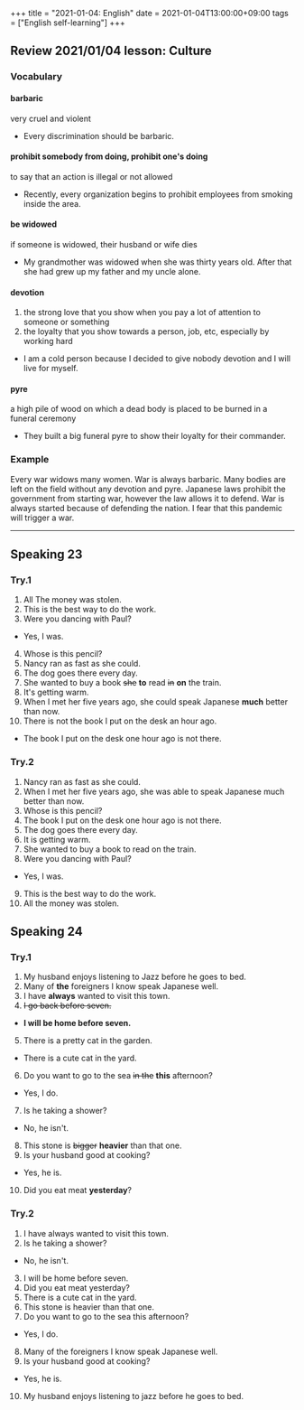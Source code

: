 +++
title =  "2021-01-04: English"
date = 2021-01-04T13:00:00+09:00
tags = ["English self-learning"]
+++
## Review 2021/01/04 lesson: Culture

### Vocabulary

#### barbaric
very cruel and violent

* Every discrimination should be barbaric.

#### prohibit somebody from doing, prohibit one's doing
to say that an action is illegal or not allowed

* Recently, every organization begins to prohibit employees from smoking inside the area.

#### be widowed
if someone is widowed, their husband or wife dies

* My grandmother was widowed when she was thirty years old.
  After that she had grew up my father and my uncle alone.

#### devotion
1. the strong love that you show when you pay a lot of attention to someone or something
2. the loyalty that you show towards a person, job, etc, especially by working hard

* I am a cold person because I decided to give nobody devotion and I will live for myself.

#### pyre
a high pile of wood on which a dead body is placed to be burned in a funeral ceremony

* They built a big funeral pyre to show their loyalty for their commander.

### Example

Every war widows many women. War is always barbaric.
Many bodies are left on the field without any devotion and pyre.
Japanese laws prohibit the government from starting war,
however the law allows it to defend.
War is always started because of defending the nation.
I fear that this pandemic will trigger a war.

- - -

## Speaking 23

### Try.1

1. All The money was stolen.
2. This is the best way to do the work.
3. Were you dancing with Paul?
  - Yes, I was.
4. Whose is this pencil?
5. Nancy ran as fast as she could.
6. The dog goes there every day.
7. She wanted to buy a book ~~she~~ **to** read ~~in~~ **on** the train.
8. It's getting warm.
9. When I met her five years ago, she could speak Japanese **much** better than now.
10. There is not the book I put on the desk an hour ago.
  - The book I put on the desk one hour ago is not there.


### Try.2

1. Nancy ran as fast as she could.
2. When I met her five years ago, she was able to speak Japanese much better than now.
3. Whose is this pencil?
4. The book I put on the desk one hour ago is not there.
5. The dog goes there every day.
6. It is getting warm.
7. She wanted to buy a book to read on the train.
8. Were you dancing with Paul?
  - Yes, I was.
9. This is the best way to do the work.
10. All the money was stolen.

## Speaking 24

### Try.1

1. My husband enjoys listening to Jazz before he goes to bed.
2. Many of **the** foreigners I know speak Japanese well.
3. I have **always** wanted to visit this town.
4. ~~I go back before seven.~~
  - **I will be home before seven.**
5. There is a pretty cat in the garden.
  - There is a cute cat in the yard.
6. Do you want to go to the sea ~~in the~~ **this** afternoon?
  - Yes, I do.
7. Is he taking a shower?
  - No, he isn't.
8. This stone is ~~bigger~~ **heavier** than that one.
9. Is your husband good at cooking?
  - Yes, he is.
10. Did you eat meat **yesterday**?

### Try.2

1. I have always wanted to visit this town.
2. Is he taking a shower?
  - No, he isn't.
3. I will be home before seven.
4. Did you eat meat yesterday?
5. There is a cute cat in the yard.
6. This stone is heavier than that one.
7. Do you want to go to the sea this afternoon?
  - Yes, I do.
8. Many of the foreigners I know speak Japanese well.
9. Is your husband good at cooking?
  - Yes, he is.
10. My husband enjoys listening to jazz before he goes to bed.
